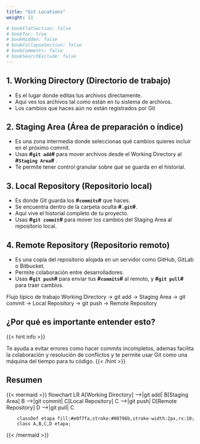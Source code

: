 ```yaml
---
title: "Git Locations"
weight: 11

# bookFlatSection: false
# bookToc: true
# bookHidden: false
# bookCollapseSection: false
# bookComments: false
# bookSearchExclude: false
---
```


## **1. Working Directory (Directorio de trabajo)**

- Es el lugar donde editas tus archivos directamente.
- Aquí ves los archivos tal como están en tu sistema de archivos.
- Los cambios que haces aún no están registrados por Git

## **2. Staging Area (Área de preparación o índice)**

- Es una zona intermedia donde seleccionas qué cambios quieres incluir en el próximo commit.
- Usas **#`git add`#**  para mover archivos desde el Working Directory al **#`Staging Area`#** .
- Te permite tener control granular sobre qué se guarda en el historial.

## **3. Local Repository (Repositorio local)**

- Es donde Git guarda los **#`commits`#** que haces.
- Se encuentra dentro de la carpeta oculta **#`.git`#**.
- Aquí vive el historial completo de tu proyecto.
- Usas **#`git commit`#**  para mover los cambios del Staging Area al repositorio local.

## **4. Remote Repository (Repositorio remoto)**

- Es una copia del repositorio alojada en un servidor como GitHub, GitLab o Bitbucket.
- Permite colaboración entre desarrolladores.
- Usas **#`git push`#** para enviar tus **#`commits`#** al remoto, y  **#`git pull`#**  para traer cambios.

Flujo típico de trabajo
Working Directory → git add → Staging Area → git commit → Local Repository → git push → Remote Repository

## **¿Por qué es importante entender esto?**

{{< hint info >}}

Te ayuda a evitar errores como hacer commits incompletos, ademas facilita la colaboración y resolución de conflictos y te permite usar Git como una máquina del tiempo para tu código.
{{< /hint >}}

## **Resumen**

{{< mermaid >}}
    flowchart LR
        A[Working Directory] -->|git add| B[Staging Area]
        B -->|git commit| C[Local Repository]
        C -->|git push| D[Remote Repository]
        D -->|git pull| C

        classDef etapa fill:#e0f7fa,stroke:#00796b,stroke-width:2px,rx:10;
        class A,B,C,D etapa;

{{< /mermaid >}}
